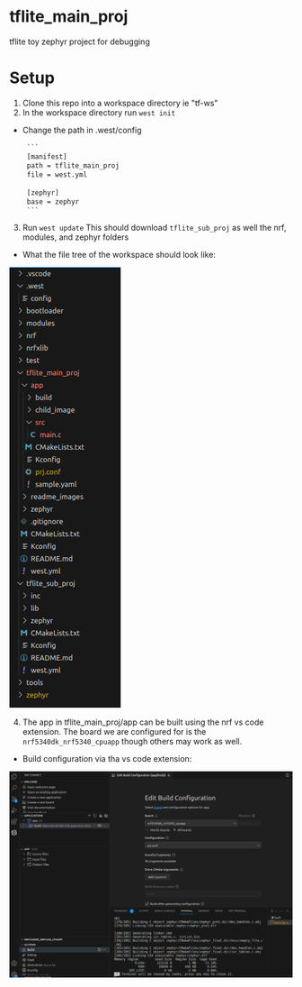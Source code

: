 # tflite_main_proj
tflite toy zephyr project for debugging

# Setup
1. Clone this repo into a workspace directory ie "tf-ws"
2. In the workspace directory run `west init`
 - Change the path in .west/config

        ```
        [manifest]
        path = tflite_main_proj
        file = west.yml

        [zephyr]
        base = zephyr
        ```
3. Run `west update` This should download `tflite_sub_proj` as well the nrf, modules, and zephyr folders
 - What the file tree of the workspace should look like:

 ![filetree](./readme_images/filetree.png)


4. The app in tflite_main_proj/app can be built using the nrf vs code extension. The board we are configured for is the `nrf5340dk_nrf5340_cpuapp` though others may work as well.

 - Build configuration via tha vs code extension:
 
 ![buildconfig](./readme_images/buildconfig.png)
 